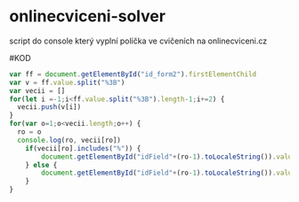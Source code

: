 # onlinecviceni-solver
script do console který vyplní políčka ve cvičeních na onlinecviceni.cz

#KOD
```js
var ff = document.getElementById("id_form2").firstElementChild
var v = ff.value.split("%3B")
var vecii = []
for(let i =-1;i<ff.value.split("%3B").length-1;i+=2) {
  vecii.push(v[i])
}
for(var o=1;o<vecii.length;o++) {
  ro = o
  console.log(ro, vecii[ro])
  	if(vecii[ro].includes("%")) {
  		document.getElementById("idField"+(ro-1).toLocaleString()).value = decodeURIComponent(vecii[ro]  )
    } else {
  		document.getElementById("idField"+(ro-1).toLocaleString()).value = vecii[ro]  
    }
}
```

